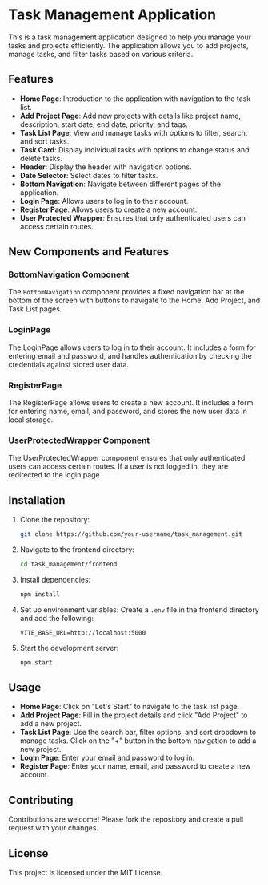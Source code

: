 # Task Management Application

This is a task management application designed to help you manage your tasks and projects efficiently. The application allows you to add projects, manage tasks, and filter tasks based on various criteria.

## Features

- **Home Page**: Introduction to the application with navigation to the task list.
- **Add Project Page**: Add new projects with details like project name, description, start date, end date, priority, and tags.
- **Task List Page**: View and manage tasks with options to filter, search, and sort tasks.
- **Task Card**: Display individual tasks with options to change status and delete tasks.
- **Header**: Display the header with navigation options.
- **Date Selector**: Select dates to filter tasks.
- **Bottom Navigation**: Navigate between different pages of the application.
- **Login Page**: Allows users to log in to their account.
- **Register Page**: Allows users to create a new account.
- **User Protected Wrapper**: Ensures that only authenticated users can access certain routes.

## New Components and Features

### BottomNavigation Component
The `BottomNavigation` component provides a fixed navigation bar at the bottom of the screen with buttons to navigate to the Home, Add Project, and Task List pages.

### LoginPage
The LoginPage allows users to log in to their account. It includes a form for entering email and password, and handles authentication by checking the credentials against stored user data.

### RegisterPage
The RegisterPage allows users to create a new account. It includes a form for entering name, email, and password, and stores the new user data in local storage.

### UserProtectedWrapper Component
The UserProtectedWrapper component ensures that only authenticated users can access certain routes. If a user is not logged in, they are redirected to the login page.

## Installation

1. Clone the repository:
   ```bash
   git clone https://github.com/your-username/task_management.git
   ```

2. Navigate to the frontend directory:
   ```bash
   cd task_management/frontend
   ```

3. Install dependencies:
   ```bash
   npm install
   ```

4. Set up environment variables:
   Create a `.env` file in the frontend directory and add the following:
   ```env
   VITE_BASE_URL=http://localhost:5000
   ```

5. Start the development server:
   ```bash
   npm start
   ```

## Usage

- **Home Page**: Click on "Let's Start" to navigate to the task list page.
- **Add Project Page**: Fill in the project details and click "Add Project" to add a new project.
- **Task List Page**: Use the search bar, filter options, and sort dropdown to manage tasks. Click on the "+" button in the bottom navigation to add a new project.
- **Login Page**: Enter your email and password to log in.
- **Register Page**: Enter your name, email, and password to create a new account.

## Contributing

Contributions are welcome! Please fork the repository and create a pull request with your changes.

## License

This project is licensed under the MIT License.